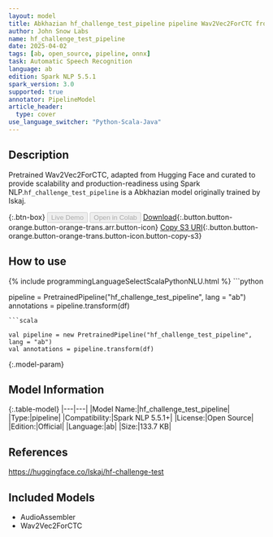 ```yaml
---
layout: model
title: Abkhazian hf_challenge_test_pipeline pipeline Wav2Vec2ForCTC from Iskaj
author: John Snow Labs
name: hf_challenge_test_pipeline
date: 2025-04-02
tags: [ab, open_source, pipeline, onnx]
task: Automatic Speech Recognition
language: ab
edition: Spark NLP 5.5.1
spark_version: 3.0
supported: true
annotator: PipelineModel
article_header:
  type: cover
use_language_switcher: "Python-Scala-Java"
---
```


## Description

Pretrained Wav2Vec2ForCTC, adapted from Hugging Face and curated to provide scalability and production-readiness using Spark NLP.`hf_challenge_test_pipeline` is a Abkhazian model originally trained by Iskaj.

{:.btn-box}
<button class="button button-orange" disabled>Live Demo</button>
<button class="button button-orange" disabled>Open in Colab</button>
[Download](https://s3.amazonaws.com/auxdata.johnsnowlabs.com/public/models/hf_challenge_test_pipeline_ab_5.5.1_3.0_1743604303394.zip){:.button.button-orange.button-orange-trans.arr.button-icon}
[Copy S3 URI](s3://auxdata.johnsnowlabs.com/public/models/hf_challenge_test_pipeline_ab_5.5.1_3.0_1743604303394.zip){:.button.button-orange.button-orange-trans.button-icon.button-copy-s3}

## How to use



<div class="tabs-box" markdown="1">
{% include programmingLanguageSelectScalaPythonNLU.html %}
```python

pipeline = PretrainedPipeline("hf_challenge_test_pipeline", lang = "ab")
annotations =  pipeline.transform(df)   

```
```scala

val pipeline = new PretrainedPipeline("hf_challenge_test_pipeline", lang = "ab")
val annotations = pipeline.transform(df)

```
</div>

{:.model-param}
## Model Information

{:.table-model}
|---|---|
|Model Name:|hf_challenge_test_pipeline|
|Type:|pipeline|
|Compatibility:|Spark NLP 5.5.1+|
|License:|Open Source|
|Edition:|Official|
|Language:|ab|
|Size:|133.7 KB|

## References

https://huggingface.co/Iskaj/hf-challenge-test

## Included Models

- AudioAssembler
- Wav2Vec2ForCTC